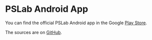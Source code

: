PSLab Android App
=================

You can find the official PSLab Android app in the Google
[Play Store](https://play.google.com/store/apps/details?id=io.pslab&hl=en).

The sources are on [GitHub](http://github.com/fossasia/pslab-android).
